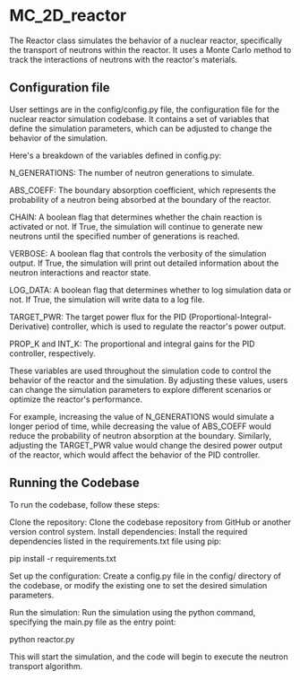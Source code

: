 # MC_2D_reactor
The Reactor class simulates the behavior of a nuclear reactor,
specifically the transport of neutrons within the reactor.
It uses a Monte Carlo method to track the interactions of neutrons
with the reactor's materials.

## Configuration file
User settings are in the config/config.py file, the configuration file for the nuclear reactor simulation codebase. It contains a set of variables that define the simulation parameters, which can be adjusted to change the behavior of the simulation.

Here's a breakdown of the variables defined in config.py:

N_GENERATIONS: The number of neutron generations to simulate.

ABS_COEFF: The boundary absorption coefficient, which represents the probability of a neutron being absorbed at the boundary of the reactor.

CHAIN: A boolean flag that determines whether the chain reaction is activated or not. If True, the simulation will continue to generate new neutrons until the specified number of generations is reached.

VERBOSE: A boolean flag that controls the verbosity of the simulation output. If True, the simulation will print out detailed information about the neutron interactions and reactor state.

LOG_DATA: A boolean flag that determines whether to log simulation data or not. If True, the simulation will write data to a log file.

TARGET_PWR: The target power flux for the PID (Proportional-Integral-Derivative) controller, which is used to regulate the reactor's power output.

PROP_K and INT_K: The proportional and integral gains for the PID controller, respectively.

These variables are used throughout the simulation code to control the behavior of the reactor and the simulation. By adjusting these values, users can change the simulation parameters to explore different scenarios or optimize the reactor's performance.

For example, increasing the value of N_GENERATIONS would simulate a longer period of time, while decreasing the value of ABS_COEFF would reduce the probability of neutron absorption at the boundary. Similarly, adjusting the TARGET_PWR value would change the desired power output of the reactor, which would affect the behavior of the PID controller.

## Running the Codebase

To run the codebase, follow these steps:

Clone the repository: Clone the codebase repository from GitHub or another version control system.
Install dependencies: Install the required dependencies listed in the requirements.txt file using pip:

pip install -r requirements.txt

Set up the configuration: 
Create a config.py file in the config/ directory of the codebase, or modify the existing one to set the desired simulation parameters.

Run the simulation: 
Run the simulation using the python command, specifying the main.py file as the entry point:

python reactor.py

This will start the simulation, and the code will begin to execute the neutron transport algorithm.